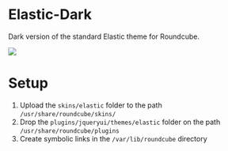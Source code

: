 # Elastic-Dark
Dark version of the standard Elastic theme for Roundcube.

![](https://s3.dracoserver.ru/elasticdark1.png)

# Setup
1. Upload the `skins/elastic` folder to the path `/usr/share/roundcube/skins/`
2. Drop the `plugins/jqueryui/themes/elastic` folder on the path `/usr/share/roundcube/plugins`
3. Create symbolic links in the `/var/lib/roundcube` directory
